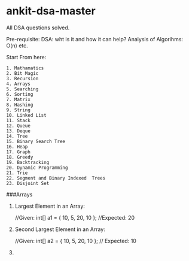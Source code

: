 # ankit-dsa-master
All DSA questions solved.

Pre-requisite:
DSA: wht is it and how it can help?
Analysis of Algorihms: O(n) etc.

Start From here:

	1. Mathamatics
	2. Bit Magic
	3. Recursion
	4. Arrays
	5. Searching
	6. Sorting
	7. Matrix
	8. Hashing
	9. String
	10. Linked List
	11. Stack
	12. Queue
	13. Deque
	14. Tree
	15. Binary Search Tree
	16. Heap
	17. Graph
	18. Greedy
	19. Backtracking
	20. Dynamic Programming
	21. Trie
	22. Segment and Binary Indexed  Trees
	23. Disjoint Set


###Arrays

1. Largest Element in an Array:

	//Given:
	int[] a1 = { 10, 5, 20, 10 };
	//Expected: 20

2. Second Largest Element in an Array:

	//Given:
	int[] a2 = { 10, 5, 20, 10 };
	// Expected: 10

3. 